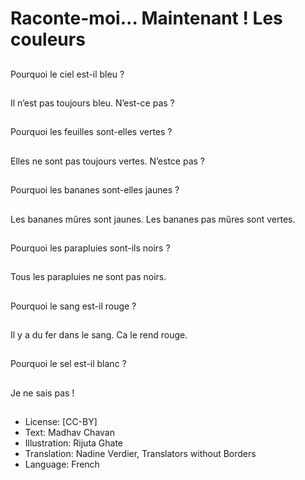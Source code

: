 # Raconte-moi… Maintenant ! Les couleurs

##
Pourquoi le ciel est-il
bleu ?

##
Il n’est pas toujours
bleu. N’est-ce pas ?

##
Pourquoi les feuilles
sont-elles vertes ?

##
Elles ne sont pas
toujours vertes. N’estce pas ?

##
Pourquoi les bananes
sont-elles jaunes ?

##
Les bananes mûres sont
jaunes.
Les bananes pas mûres
sont vertes.

##
Pourquoi les parapluies
sont-ils noirs ?

##
Tous les parapluies ne
sont pas noirs.

##
Pourquoi le sang est-il
rouge ?

##
Il y a du fer dans le
sang.
Ca le rend rouge.

##
Pourquoi le sel est-il
blanc ?

##
Je ne sais pas !

##
* License: [CC-BY]
* Text: Madhav Chavan
* Illustration: Rijuta Ghate
* Translation: Nadine Verdier, Translators without Borders
* Language: French
